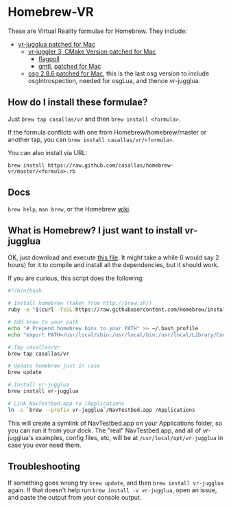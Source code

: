 Homebrew-VR
==============
These are Virtual Reality formulae for Homebrew. They include:
- [vr-jugglua patched for Mac](https://github.com/casallas/vr-jugglua)
  - [vr-juggler 3, CMake Version patched for Mac](https://github.com/casallas/vrjuggler-1)
    - [flagpoll](https://code.google.com/p/flagpoll/)
    - [gmtl](http://ggt.sourceforge.net/), [patched for Mac](https://gist.githubusercontent.com/anonymous/c16cad998a4903e6b3a8/raw/e4669b3df0e14996c7b7b53937dd6b6c2cbc7c04/gmtl_Sconstruct.diff)
  - [osg 2.8.6 patched for Mac](https://github.com/casallas/osg), this is the last osg version to include osgIntrospection, needed for osgLua, and thence vr-jugglua.

How do I install these formulae?
--------------------------------
Just `brew tap casallas/vr` and then `brew install <formula>`.

If the formula conflicts with one from Homebrew/homebrew/master or another tap, you can `brew install casallas/vr/<formula>`.

You can also install via URL:

```
brew install https://raw.github.com/casallas/homebrew-vr/master/<formula>.rb
```

Docs
----
`brew help`, `man brew`, or the Homebrew [wiki][].

[wiki]:http://wiki.github.com/Homebrew/homebrew

What is Homebrew? I just want to install vr-jugglua
---------------------------------------------------

OK, just download and execute [this file](https://gist.githubusercontent.com/casallas/3903921/raw/vr-jugglua-install.sh).
It might take a while (I would say 2 hours) for it to compile and install all the dependencies, but it should work.

If you are curious, this script does the following:

```sh
#!/bin/bash

# Install homebrew (taken from http://brew.sh/)
ruby -e "$(curl -fsSL https://raw.githubusercontent.com/Homebrew/install/master/install)"

# Add brew to your path
echo "# Prepend homebrew bins to your PATH" >> ~/.bash_profile
echo "export PATH=/usr/local/sbin:/usr/local/bin:/usr/local/Library/Contributions/examples:$PATH" >> ~/.bash_profile

# Tap casallas/vr
brew tap casallas/vr

# Update homebrew just in case
brew update

# Install vr-jugglua
brew install vr-jugglua

# Link NavTestbed.app to /Applications
ln -s `brew --prefix vr-jugglua`/NavTestbed.app /Applications
```

This will create a symlink of NavTestbed.app on your Applications folder, so you can run it from your dock.
The "real" NavTestbed.app, and all of vr-jugglua's examples, config files, etc, will be at 
`/usr/local/opt/vr-jugglua` in case you ever need them.

Troubleshooting
---------------

If something goes wrong try `brew update`, and then `brew install vr-jugglua` again. If that doesn't help run `brew install -v vr-jugglua`, open an issue, and paste the output from your console output.
